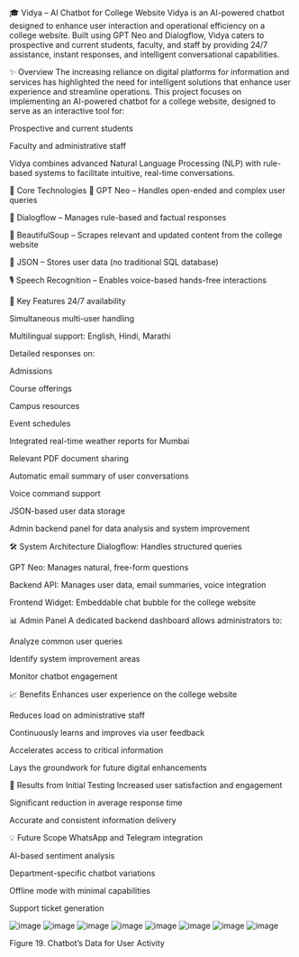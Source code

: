 🎓 Vidya – AI Chatbot for College Website
Vidya is an AI-powered chatbot designed to enhance user interaction and operational efficiency on a college website. Built using GPT Neo and Dialogflow, Vidya caters to prospective and current students, faculty, and staff by providing 24/7 assistance, instant responses, and intelligent conversational capabilities.

✨ Overview
The increasing reliance on digital platforms for information and services has highlighted the need for intelligent solutions that enhance user experience and streamline operations. This project focuses on implementing an AI-powered chatbot for a college website, designed to serve as an interactive tool for:

Prospective and current students

Faculty and administrative staff

Vidya combines advanced Natural Language Processing (NLP) with rule-based systems to facilitate intuitive, real-time conversations.

🧠 Core Technologies
💬 GPT Neo – Handles open-ended and complex user queries

🔁 Dialogflow – Manages rule-based and factual responses

🧹 BeautifulSoup – Scrapes relevant and updated content from the college website

📄 JSON – Stores user data (no traditional SQL database)

🎙️ Speech Recognition – Enables voice-based hands-free interactions

🚀 Key Features
24/7 availability

Simultaneous multi-user handling

Multilingual support: English, Hindi, Marathi

Detailed responses on:

Admissions

Course offerings

Campus resources

Event schedules

Integrated real-time weather reports for Mumbai

Relevant PDF document sharing

Automatic email summary of user conversations

Voice command support

JSON-based user data storage

Admin backend panel for data analysis and system improvement

🛠️ System Architecture
Dialogflow: Handles structured queries

GPT Neo: Manages natural, free-form questions

Backend API: Manages user data, email summaries, voice integration

Frontend Widget: Embeddable chat bubble for the college website

📊 Admin Panel
A dedicated backend dashboard allows administrators to:

Analyze common user queries

Identify system improvement areas

Monitor chatbot engagement

📈 Benefits
Enhances user experience on the college website

Reduces load on administrative staff

Continuously learns and improves via user feedback

Accelerates access to critical information

Lays the groundwork for future digital enhancements

🧪 Results from Initial Testing
Increased user satisfaction and engagement

Significant reduction in average response time

Accurate and consistent information delivery

💡 Future Scope
WhatsApp and Telegram integration

AI-based sentiment analysis

Department-specific chatbot variations

Offline mode with minimal capabilities

Support ticket generation




![image](https://github.com/user-attachments/assets/0a50c32a-6e99-4315-9c15-69a18600d2c4)
![image](https://github.com/user-attachments/assets/e232c13b-84f6-4939-a37e-c0cc69d6bc76)
![image](https://github.com/user-attachments/assets/be498372-2025-4a02-b9f9-86123b99ee66)
![image](https://github.com/user-attachments/assets/a79da321-b270-4b21-a8e6-b53192debcd1)
![image](https://github.com/user-attachments/assets/3b10b370-1e09-4dcf-8709-8eac8e65c841)
  ![image](https://github.com/user-attachments/assets/36698a63-c548-4d6f-b939-d3969bfd3c32)
  ![image](https://github.com/user-attachments/assets/e66de824-c70f-43ae-a353-f6e2c9543f54)
  ![image](https://github.com/user-attachments/assets/88f808d1-4e8a-4033-b1a2-535053eebbc9)



Figure 19. Chatbot’s Data for User Activity 
 
  




